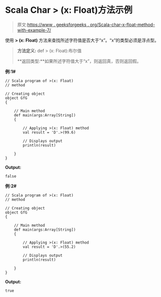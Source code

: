 # Scala Char > (x: Float)方法示例

> 原文:[https://www . geeksforgeeks . org/Scala-char-x-float-method-with-example-7/](https://www.geeksforgeeks.org/scala-char-x-float-method-with-example-7/)

使用 **> (x: Float)** 方法来查找所述字符值是否大于“x”。“x”的类型必须是浮点型。

> **方法定义:** def > (x: Float):布尔值
> 
> **返回类型:**如果所述字符值大于“x”，则返回真，否则返回假。

**例:1#**

```
// Scala program of >(x: Float)
// method

// Creating object
object GfG
{ 

    // Main method
    def main(args:Array[String])
    {

        // Applying >(x: Float) method 
        val result = 'D'.>(99.6)

        // Displays output
        println(result)

    }
} 
```

**Output:**

```
false

```

**例:2#**

```
// Scala program of >(x: Float)
// method

// Creating object
object GfG
{ 

    // Main method
    def main(args:Array[String])
    {

        // Applying >(x: Float) method
        val result = 'D'.>(55.2)

        // Displays output
        println(result)

    }
} 
```

**Output:**

```
true

```